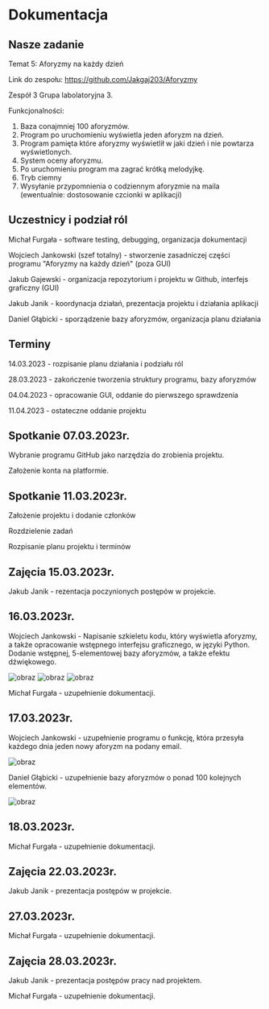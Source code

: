 # Dokumentacja

## Nasze zadanie
Temat 5: Aforyzmy na każdy dzień

Link do zespołu: https://github.com/Jakgaj203/Aforyzmy

Zespół 3 Grupa labolatoryjna 3.

Funkcjonalności:

1.    Baza conajmniej 100 aforyzmów.
3.    Program po uruchomieniu wyświetla jeden aforyzm na dzień.
5.    Program pamięta które aforyzmy wyświetlił w jaki dzień i nie powtarza wyświetlonych.
7.    System oceny aforyzmu.
9.    Po uruchomieniu program ma zagrać krótką melodyjkę.
11.    Tryb ciemny
13.    Wysyłanie przypomnienia o codziennym aforyzmie na maila (ewentualnie: dostosowanie czcionki w aplikacji)

## Uczestnicy i podział ról
Michał Furgała - software testing, debugging, organizacja dokumentacji

Wojciech Jankowski (szef totalny) -  stworzenie zasadniczej części programu "Aforyzmy na każdy dzień" (poza GUI)

Jakub Gajewski - organizacja repozytorium i projektu w Github, interfejs graficzny (GUI)

Jakub Janik - koordynacja działań, prezentacja projektu i działania aplikacji

Daniel Głąbicki - sporządzenie bazy aforyzmów, organizacja planu działania

## Terminy
14.03.2023 - rozpisanie planu działania i podziału ról

28.03.2023 - zakończenie tworzenia struktury programu, bazy aforyzmów

04.04.2023 - opracowanie GUI, oddanie do pierwszego sprawdzenia

11.04.2023 - ostateczne oddanie projektu

## Spotkanie 07.03.2023r.
Wybranie programu GitHub jako narzędzia do zrobienia projektu. 

Założenie konta na platformie.

## Spotkanie 11.03.2023r.
Założenie projektu i dodanie członków

Rozdzielenie zadań

Rozpisanie planu projektu i terminów

## Zajęcia 15.03.2023r.
Jakub Janik - rezentacja poczynionych postępów w projekcie.


## 16.03.2023r.
Wojciech Jankowski - Napisanie szkieletu kodu, który wyświetla aforyzmy, a także opracowanie wstępnego interfejsu graficznego, w języki Python. Dodanie wstępnej, 5-elementowej bazy aforyzmów, a także efektu dźwiękowego.

![obraz](https://user-images.githubusercontent.com/127214880/225744889-e19be129-15d1-4b58-bac4-1e830c774d47.png)
![obraz](https://user-images.githubusercontent.com/127214880/225745088-23b1207b-f175-4274-91f7-ba12b05cda9d.png)
![obraz](https://user-images.githubusercontent.com/127214880/225745685-5a7f4e3b-791a-406a-8f82-4aebe6433c67.png)

Michał Furgała - uzupełnienie dokumentacji.

## 17.03.2023r.
Wojciech Jankowski - uzupełnienie programu o funkcję, która przesyła każdego dnia jeden nowy aforyzm na podany email.

![obraz](https://user-images.githubusercontent.com/127214880/226106271-a82db5a9-7f05-40d5-b6f4-1d7575a092ff.png)

Daniel Głąbicki - uzupełnienie bazy aforyzmów o ponad 100 kolejnych elementów.

![obraz](https://user-images.githubusercontent.com/127214880/226106250-f2fa304b-4c3a-408f-bec0-30a67e05c680.png)

## 18.03.2023r.
Michał Furgała - uzupełnienie dokumentacji.

## Zajęcia 22.03.2023r.
Jakub Janik - prezentacja postępów w projekcie. 

## 27.03.2023r.
Michał Furgała - uzupełnienie dokumentacji.

## Zajęcia 28.03.2023r.
Jakub Janik - prezentacja postępów pracy nad projektem.

Michał Furgała - uzupełnienie dokumentacji.
